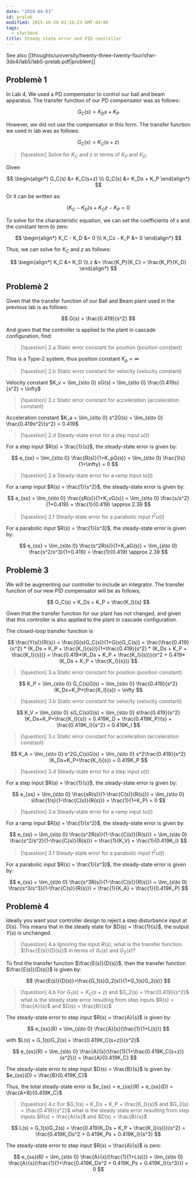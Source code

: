 ```yaml
---
date: "2024-04-03"
id: prelab
modified: 2025-10-29 02:16:23 GMT-04:00
tags:
  - sfwr3dx4
title: Steady state error and PID controller
---
```


See also [[thoughts/university/twenty-three-twenty-four/sfwr-3dx4/lab5/lab5-prelab.pdf|problem]]

## Problemè 1

In Lab 4, We used a PD compensator to control our ball and beam apparatus. The transfer function of our PD compensator was as follows:

$$
G_C(s) = K_Ds + K_P
$$

However, we did not use the compensator in this form. The transfer function we used in lab was as follows:

$$
G_C(s) = K_C(s+z)
$$

> [!question]
> Solve for $K_C$ and $z$ in terms of $K_P$ and $K_D$.

Given

$$
\begin{align*}
G_C(s) &= K_C(s+z) \\\
G_C(s) &= K_Ds + K_P
\end{align*}
$$

Or it can be written as:

$$
(K_C - K_D)s + K_Cz - K_P = 0
$$

To solve for the characteristic equation, we can set the coefficients of $s$ and the constant term to zero:

$$
\begin{align*}
K_C - K_D &= 0 \\\
K_Cz - K_P &= 0
\end{align*}
$$

Thus, we can solve for $K_C$ and $z$ as follows:

$$
\begin{align*}
K_C &= K_D \\\
z &= \frac{K_P}{K_C} = \frac{K_P}{K_D}
\end{align*}
$$

## Problemè 2

Given that the transfer function of our Ball and Beam plant used in the previous lab is as follows:

$$
G(s) = \frac{0.419}{s^2}
$$

And given that the controller is applied to the plant in cascade configuration, find:

> [!question] 2.a
> Static error constant for position (position constant)

This is a Type-2 system, thus position constant $K_p = \infty$

> [!question] 2.b
> Static error constant for velocity (velocity constant)

Velocity constant $K_v = \lim_{s\to 0} sG(s) = \lim_{s\to 0} \frac{0.419s}{s^2} = \infty$

> [!question] 2.c
> Static error constant for acceleration (acceleration constant)

Acceleration constant $K_a = \lim_{s\to 0} s^2G(s) = \lim_{s\to 0} \frac{0.419s^2}{s^2} = 0.419$

> [!question] 2.d
> Steady-state error for a step input $u(t)$

For a step input $R(s) = \frac{1}{s}$, the steady-state error is given by:

$$
e_{ss} = \lim_{s\to 0} \frac{R(s)}{1+K_pG(s)} = \lim_{s\to 0} \frac{1/s}{1+\infty} = 0
$$

> [!question] 2.e
> Steady-state error for a ramp input $tu(t)$

For a ramp input $R(s) = \frac{1}{s^2}$, the steady-state error is given by:

$$
e_{ss} = \lim_{s\to 0} \frac{sR(s)}{1+K_vG(s)} = \lim_{s\to 0} \frac{s/s^2}{1+0.419} = \frac{1}{0.419} \approx 2.39
$$

> [!question] 2.f
> Steady-state error for a parabolic input $t^2u(t)$

For a parabolic input $R(s) = \frac{1}{s^3}$, the steady-state error is given by:

$$
e_{ss} = \lim_{s\to 0} \frac{s^2R(s)}{1+K_aG(s)} = \lim_{s\to 0} \frac{s^2/s^3}{1+0.419} = \frac{1}{0.419} \approx 2.39
$$

## Problemè 3

We will be augmenting our controller to include an integrator. The transfer function of our new PID compensator will be as follows;

$$
G_C(s) = K_Ds + K_P + \frac{K_I}{s}
$$

Given that the transfer function for our plant has not changed, and given that this controller is also applied to the plant in cascade configuration.

The closed-loop transfer function is

$$
\frac{Y(s)}{R(s)} = \frac{G(s)G_C(s)}{1+G(s)G_C(s)} = \frac{\frac{0.419}{s^2} * (K_Ds + K_P + \frac{K_I}{s})}{1+\frac{0.419}{s^2} * (K_Ds + K_P + \frac{K_I}{s})} = \frac{0.419*(K_Ds + K_P + \frac{K_I}{s})}{s^2 + 0.419*(K_Ds + K_P + \frac{K_I}{s})}
$$

> [!question] 3.a
> Static error constant for position (position constant)

$$
K_P = \lim_{s\to 0} G_C(s)G(s) = \lim_{s\to 0} \frac{0.419}{s^2}(K_Ds+K_P+\frac{K_I}{s}) = \infty
$$

> [!question] 3.b
> Static error constant for velocity (velocity constant)

$$
K_V = \lim_{s\to 0} sG_C(s)G(s) = \lim_{s\to 0} s\frac{0.419}{s^2}(K_Ds+K_P+\frac{K_I}{s}) = 0.419K_D + \frac{0.419K_P}{s} + \frac{0.419K_I}{s^2} = 0.419K_I
$$

> [!question] 3.c
> Static error constant for acceleration (acceleration constant)

$$
K_A = \lim_{s\to 0} s^2G_C(s)G(s) = \lim_{s\to 0} s^2\frac{0.419}{s^2}(K_Ds+K_P+\frac{K_I}{s}) = 0.419K_P
$$

> [!question] 3.d
> Steady-state error for a step input $u(t)$

For a step input $R(s) = \frac{1}{s}$, the steady-state error is given by:

$$
e_{ss} = \lim_{s\to 0} \frac{sR(s)}{1-\frac{C(s)}{R(s)}} = \lim_{s\to 0} s\frac{1/s}{1-\frac{C(s)}{R(s)}} = \frac{1}{1+K_P} = 0
$$

> [!question] 3.e
> Steady-state error for a ramp input $tu(t)$

For a ramp input $R(s) = \frac{1}{s^2}$, the steady-state error is given by:

$$
e_{ss} = \lim_{s\to 0} \frac{s^2R(s)}{1-\frac{C(s)}{R(s)}} = \lim_{s\to 0} \frac{s^2/s^2}{1-\frac{C(s)}{R(s)}} = \frac{1}{K_V} = \frac{1}{0.419K_I}
$$

> [!question] 3.f
> Steady-state error for a parabolic input $t^2u(t)$

For a parabolic input $R(s) = \frac{1}{s^3}$, the steady-state error is given by:

$$
e_{ss} = \lim_{s\to 0} \frac{s^3R(s)}{1-\frac{C(s)}{R(s)}} = \lim_{s\to 0} \frac{s^3/s^3}{1-\frac{C(s)}{R(s)}} = \frac{1}{K_A} = \frac{1}{0.419K_P}
$$

## Problemè 4

Ideally you want your controller design to reject a step disturbance input at $D(s)$. This means that in the steady state for $D(s) = \frac{1}{s}$, the output $Y(s)$ is unchanged.

> [!question] 4.a
> Ignoring the input $R(s)$, what is the transfer function $\frac{E(s)}{D(s)}$ in terms of $G_1(s)$ and $G_2(s)$?

To find the transfer function $\frac{E(s)}{D(s)}$, then the transfer function $\frac{E(s)}{D(s)}$ is given by:

$$
\frac{E(s)}{D(s)}=\frac{G_1(s)G_2(s)}{1+G_1(s)G_2(s)}
$$

> [!question] 4.b
> For $G_1(s) = K_C(s+z)$ and $G_2(s) = \frac{0.419}{s^2}$ what is the steady state error resulting from step inputs $R(s) = \frac{A}{s}$ and $D(s) = \frac{B}{s}$

The steady-state error to step input $R(s) = \frac{A}{s}$ is given by:

$$
e_{ss}(R) = \lim_{s\to 0} \frac{A}{s}(\frac{1}{1+L(s)})
$$

with $L(s) = G_1(s)G_2(s) = \frac{0.419K_C(s+z)}{s^2}$

$$
e_{ss}(R) = \lim_{s\to 0} \frac{A}{s}(\frac{1}{1+\frac{0.419K_C(s+z)}{s^2}}) = \frac{A}{0.419K_C}
$$

The steady-state error to step input $D(s) = \frac{B}{s}$ is given by: $e_{ss}(D) = \frac{B}{0.419K_C}$

Thus, the total steady-state error is $e_{ss} = e_{ss}(R) + e_{ss}(D) = \frac{A+B}{0.419K_C}$

> [!question] 4.c
> For $G_1(s) = K_Ds + K_P + \frac{K_I}{s}$ and $G_2(s) = \frac{0.419}{s^2}$ what is the steady state error resulting from step inputs $R(s) = \frac{A}{s}$ and $D(s) = \frac{B}{s}$

$$
L(s) = G_1(s)G_2(s) = \frac{0.419(K_Ds + K_P + \frac{K_I}{s})}{s^2} = \frac{0.419K_Ds^2 + 0.419K_Ps + 0.419K_I}{s^3}
$$

The steady-state error to step input $R(s) = \frac{A}{s}$ is zero:

$$
e_{ss}(R) = \lim_{s\to 0} \frac{A}{s}(\frac{1}{1+L(s)}) = \lim_{s\to 0} \frac{A}{s}(\frac{1}{1+\frac{0.419K_Ds^2 + 0.419K_Ps + 0.419K_I}{s^3}}) = 0
$$
